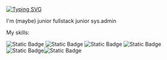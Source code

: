 [![Typing SVG](https://readme-typing-svg.demolab.com?font=Fira+Code&pause=1000&color=6A02F7&width=435&lines=Hi+there%F0%9F%91%8B%2C+I'm+Rafcha)](https://git.io/typing-svg)


I'm (maybe) junior fullstack junior sys.admin


My skills:

![Static Badge](https://img.shields.io/badge/Rust-orange)
![Static Badge](https://img.shields.io/badge/Javascript-yellow)
![Static Badge](https://img.shields.io/badge/Typescript-blue)
![Static Badge](https://img.shields.io/badge/C-white)
![Static Badge](https://img.shields.io/badge/Pyt-blue)![Static Badge](https://img.shields.io/badge/hon-yellow)
